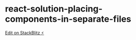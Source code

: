 # react-solution-placing-components-in-separate-files

[Edit on StackBlitz ⚡️](https://stackblitz.com/edit/react-solution-placing-components-in-separate-files)
